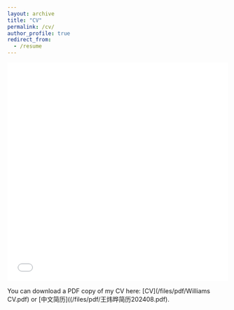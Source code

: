 ```yaml
---
layout: archive
title: "CV"
permalink: /cv/
author_profile: true
redirect_from:
  - /resume
---
```


<iframe src="/files/pdf/Weiye_CV_20240821.pdf" width="100%" height="500" frameborder="no" border="0" marginwidth="0" marginheight="0"></iframe>

You can download a PDF copy of my CV here: [CV](/files/pdf/Williams CV.pdf) or [中文简历]((/files/pdf/王炜晔简历202408.pdf).
